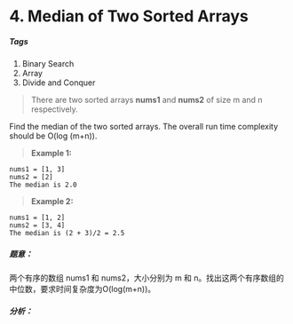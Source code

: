 # 4. Median of Two Sorted Arrays
##### Tags
1. Binary Search
2. Array
3. Divide and Conquer

> There are two sorted arrays <strong>nums1</strong> and <strong>nums2</strong> of size m and n respectively.
> 
Find the median of the two sorted arrays. The overall run time complexity should be O(log (m+n)).

><strong>Example 1:</strong>
>
```
nums1 = [1, 3]
nums2 = [2]
The median is 2.0
```
><strong>Example 2:</strong>
>
```
nums1 = [1, 2]
nums2 = [3, 4]
The median is (2 + 3)/2 = 2.5
```

##### 题意：
两个有序的数组 nums1 和 nums2，大小分别为 m 和 n。找出这两个有序数组的中位数，要求时间复杂度为O(log(m+n))。

##### 分析：

